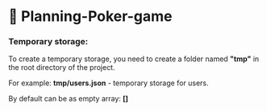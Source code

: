 # 🚀 Planning-Poker-game  

### Temporary storage:
To create a temporary storage, you need to create a folder named <b>"tmp"</b> in the root directory of the project.
 
 For example: <b>tmp/users.json</b> - temporary storage for users.

 By default can be as empty array: <b>[]</b>
 